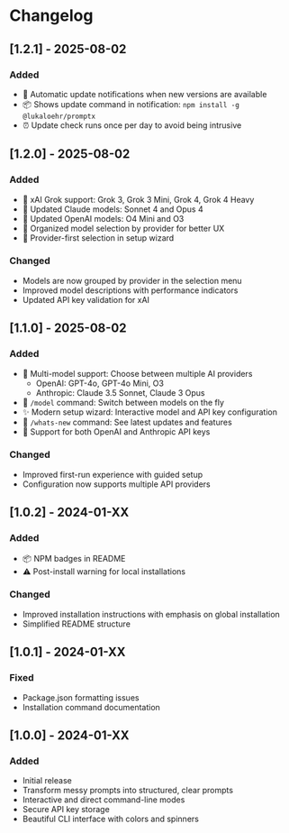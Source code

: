 # Changelog

## [1.2.1] - 2025-08-02

### Added
- 🔔 Automatic update notifications when new versions are available
- 📦 Shows update command in notification: `npm install -g @lukaloehr/promptx`
- ⏰ Update check runs once per day to avoid being intrusive

## [1.2.0] - 2025-08-02

### Added
- 🚀 xAI Grok support: Grok 3, Grok 3 Mini, Grok 4, Grok 4 Heavy
- 🧠 Updated Claude models: Sonnet 4 and Opus 4
- 🤖 Updated OpenAI models: O4 Mini and O3
- 📁 Organized model selection by provider for better UX
- 🎯 Provider-first selection in setup wizard

### Changed
- Models are now grouped by provider in the selection menu
- Improved model descriptions with performance indicators
- Updated API key validation for xAI

## [1.1.0] - 2025-08-02

### Added
- 🤖 Multi-model support: Choose between multiple AI providers
  - OpenAI: GPT-4o, GPT-4o Mini, O3
  - Anthropic: Claude 3.5 Sonnet, Claude 3 Opus
- 🔄 `/model` command: Switch between models on the fly
- ✨ Modern setup wizard: Interactive model and API key configuration
- 📰 `/whats-new` command: See latest updates and features
- 🔑 Support for both OpenAI and Anthropic API keys

### Changed
- Improved first-run experience with guided setup
- Configuration now supports multiple API providers

## [1.0.2] - 2024-01-XX

### Added
- 📦 NPM badges in README
- ⚠️ Post-install warning for local installations

### Changed
- Improved installation instructions with emphasis on global installation
- Simplified README structure

## [1.0.1] - 2024-01-XX

### Fixed
- Package.json formatting issues
- Installation command documentation

## [1.0.0] - 2024-01-XX

### Added
- Initial release
- Transform messy prompts into structured, clear prompts
- Interactive and direct command-line modes
- Secure API key storage
- Beautiful CLI interface with colors and spinners